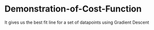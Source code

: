 # Demonstration-of-Cost-Function
It gives us the best fit line for a set of datapoints using  Gradient Descent
